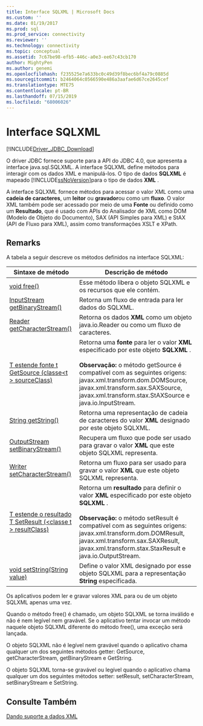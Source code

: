 ```yaml
---
title: Interface SQLXML | Microsoft Docs
ms.custom: ''
ms.date: 01/19/2017
ms.prod: sql
ms.prod_service: connectivity
ms.reviewer: ''
ms.technology: connectivity
ms.topic: conceptual
ms.assetid: 7c67be98-efb5-446c-a0e3-ee67c43cb170
author: MightyPen
ms.author: genemi
ms.openlocfilehash: f235525e7a633bc0c49d39f8bec6bf4a79c0885d
ms.sourcegitcommit: b2464064c0566590e486a3aafae6d67ce2645cef
ms.translationtype: MTE75
ms.contentlocale: pt-BR
ms.lasthandoff: 07/15/2019
ms.locfileid: "68006026"
---
```

# <a name="sqlxml-interface"></a>Interface SQLXML

[!INCLUDE[Driver_JDBC_Download](../../includes/driver_jdbc_download.md)]

O driver JDBC fornece suporte para a API do JDBC 4.0, que apresenta a interface java.sql.SQLXML. A interface SQLXML define métodos para interagir com os dados XML e manipulá-los. O tipo de dados **SQLXML** é mapeado [!INCLUDE[ssNoVersion](../../includes/ssnoversion-md.md)]para o tipo de dados **XML** .  
  
A interface SQLXML fornece métodos para acessar o valor XML como uma **cadeia de caracteres**, um **leitor** ou **gravador**ou como um **fluxo**. O valor XML também pode ser acessado por meio de uma **Fonte** ou definido como um **Resultado**, que é usado com APIs do Analisador de XML como DOM (Modelo de Objeto do Documento), SAX (API Simples para XML) e StAX (API de Fluxo para XML), assim como transformações XSLT e XPath.  
  
## <a name="remarks"></a>Remarks  

A tabela a seguir descreve os métodos definidos na interface SQLXML:  
  
|Sintaxe de método|Descrição de método|  
|-------------------|------------------------|  
|[void free()](https://go.microsoft.com/fwlink/?LinkId=131685)|Esse método libera o objeto SQLXML e os recursos que ele contém.|  
|[InputStream getBinaryStream()](https://go.microsoft.com/fwlink/?LinkId=131754)|Retorna um fluxo de entrada para ler dados do SQLXML.|  
|[Reader getCharacterStream()](https://go.microsoft.com/fwlink/?LinkId=131755)|Retorna os dados **XML** como um objeto java.io.Reader ou como um fluxo de caracteres.|  
|[T estende fonte t GetSource (classe\<t > sourceClass)](https://go.microsoft.com/fwlink/?LinkId=131756)|Retorna uma **fonte** para ler o valor **XML** especificado por este objeto **SQLXML** .<br /><br /> **Observação:** o método getSource é compatível com as seguintes origens: javax.xml.transform.dom.DOMSource, javax.xml.transform.sax.SAXSource, javax.xml.transform.stax.StAXSource e java.io.InputStream.|  
|[String getString()](https://go.microsoft.com/fwlink/?LinkId=131757)|Retorna uma representação de cadeia de caracteres do valor **XML** designado por este objeto SQLXML.|  
|[OutputStream setBinaryStream()](https://go.microsoft.com/fwlink/?LinkId=131758)|Recupera um fluxo que pode ser usado para gravar o valor **XML** que este objeto SQLXML representa.|  
|[Writer setCharacterStream()](https://go.microsoft.com/fwlink/?LinkId=131759)|Retorna um fluxo para ser usado para gravar o valor **XML** que este objeto SQLXML representa.|  
|[T estende o resultado T SetResult (\<classe t > resultClass)](https://go.microsoft.com/fwlink/?LinkId=131760)|Retorna um **resultado** para definir o valor **XML** especificado por este objeto **SQLXML** .<br /><br /> **Observação:** o método setResult é compatível com as seguintes origens: javax.xml.transform.dom.DOMResult, javax.xml.transform.sax.SAXResult, javax.xml.transform.stax.StaxResult e java.io.OutputStream.|  
|[void setString(String value)](https://go.microsoft.com/fwlink/?LinkId=131762)|Define o valor XML designado por esse objeto SQLXML para a representação **String** especificada.|  
  
Os aplicativos podem ler e gravar valores XML para ou de um objeto SQLXML apenas uma vez.  
  
Quando o método free() é chamado, um objeto SQLXML se torna inválido e não é nem legível nem gravável. Se o aplicativo tentar invocar um método naquele objeto SQLXML diferente do método free(), uma exceção será lançada.  
  
O objeto SQLXML não é legível nem gravável quando o aplicativo chama qualquer um dos seguintes métodos getter: GetSource, getCharacterStream, getBinaryStream e GetString.  
  
O objeto SQLXML torna-se gravável ou legível quando o aplicativo chama qualquer um dos seguintes métodos setter: setResult, setCharacterStream, setBinaryStream e SetString.  
  
## <a name="see-also"></a>Consulte Também  

[Dando suporte a dados XML](../../connect/jdbc/supporting-xml-data.md)  
